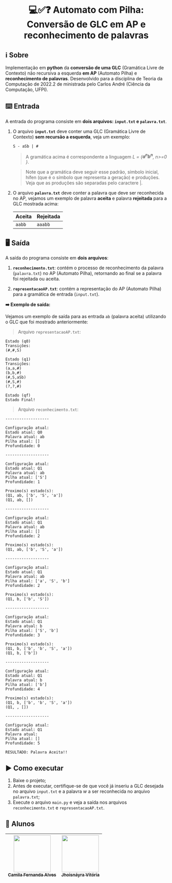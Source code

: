 <h1 align="center"> 💻✅❓ Automato com Pilha: Conversão de GLC em AP e reconhecimento de palavras </h1>

## ℹ️ Sobre

Implementação em **python** da **conversão de uma GLC** (Gramática Livre de Contexto) não recursiva a esquerda **em AP** (Automato Pilha) e **reconhecimento de palavras**. Desenvolvido para a disciplina de Teoria da Computação de 2022.2 de ministrada pelo Carlos André (Ciência da Computação, UFPI).

## ⌨️ Entrada

A entrada do programa consiste em **dois arquivos: `input.txt` e `palavra.txt`**.

1. O arquivo **`input.txt`** deve conter uma GLC (Gramática Livre de Contexto) **sem recursão a esquerda**, veja um exemplo:

   ```
   S - aSb | #
   ```

   > A gramática acima é correspondente a linguagem _L = {**a<sup>n</sup>b<sup>n</sup>**, n>=0 }_.

   > Note que a gramática deve seguir esse padrão, símbolo inicial, hífen (que é o símbolo que representa a geração) e produções. Veja que as produções são separadas pelo caractere |.

2. O arquivo **`palavra.txt`** deve conter a palavra que deve ser reconhecida no AP, vejamos um exemplo de palavra **aceita** e palavra **rejeitada** para a GLC mostrada acima:

   | Aceita | Rejeitada |
   | ------ | --------- |
   | `aabb` | `aaabb`   |

## 🖥️ Saída

A saída do programa consiste em **dois arquivos**:

1. **`reconhecimento.txt`**: contém o processo de reconhecimento da palavra (`palavra.txt`) no AP (Automato Pilha), retornando ao final se a palavra foi rejeitada ou aceita.

2. **`representacaoAP.txt`**: contém a representação do AP (Automato Pilha) para a gramática de entrada (`input.txt`).

**➡️ Exemplo de saída:**

Vejamos um exemplo de saída para as entrada `ab` (palavra aceita) utilizando o GLC que foi mostrado anteriormente:

> Arquivo `representacaoAP.txt`:

```
Estado (q0)
Transições:
(#,#,S)

Estado (q1)
Transições:
(a,a,#)
(b,b,#)
(#,S,aSb)
(#,S,#)
(?,?,#)

Estado (qf)
Estado Final!
```

> Arquivo `reconhecimento.txt`:

```
-------------------

Configuração atual:
Estado atual: Q0
Palavra atual: ab
Pilha atual: []
Profundidade: 0

-------------------

Configuração atual:
Estado atual: Q1
Palavra atual: ab
Pilha atual: ['S']
Profundidade: 1

Proximo(s) estado(s):
(Q1, ab, ['b', 'S', 'a'])
(Q1, ab, [])

-------------------

Configuração atual:
Estado atual: Q1
Palavra atual: ab
Pilha atual: []
Profundidade: 2

Proximo(s) estado(s):
(Q1, ab, ['b', 'S', 'a'])

-------------------

Configuração atual:
Estado atual: Q1
Palavra atual: ab
Pilha atual: ['a', 'S', 'b']
Profundidade: 2

Proximo(s) estado(s):
(Q1, b, ['b', 'S'])

-------------------

Configuração atual:
Estado atual: Q1
Palavra atual: b
Pilha atual: ['S', 'b']
Profundidade: 3

Proximo(s) estado(s):
(Q1, b, ['b', 'b', 'S', 'a'])
(Q1, b, ['b'])

-------------------

Configuração atual:
Estado atual: Q1
Palavra atual: b
Pilha atual: ['b']
Profundidade: 4

Proximo(s) estado(s):
(Q1, b, ['b', 'b', 'S', 'a'])
(Q1, , [])

-------------------

Configuração atual:
Estado atual: Q1
Palavra atual:
Pilha atual: []
Profundidade: 5

RESULTADO: Palavra Aceita!!

```

## ▶️ Como executar

1. Baixe o projeto;
2. Antes de executar, certifique-se de que você já inseriu a GLC desejada no arquivo `input.txt` e a palavra _w_ a ser reconhecida no arquivo `palavra.txt`;
3. Execute o arquivo `main.py` e veja a saída nos arquivos `reconhecimento.txt` e `representacaoAP.txt`.

## 📜 Alunos

| [<img src="https://avatars.githubusercontent.com/u/51518489?v=4" width=115><br><sub>Camila Fernanda Alves</sub>](https://github.com/vic37get) | [<img src="https://avatars.githubusercontent.com/u/57508736?v=4" width=115><br><sub>Jhoisnáyra Vitória</sub>](https://github.com/jhoisz) |
| :-------------------------------------------------------------------------------------------------------------------------------------------: | :--------------------------------------------------------------------------------------------------------------------------------------: |
